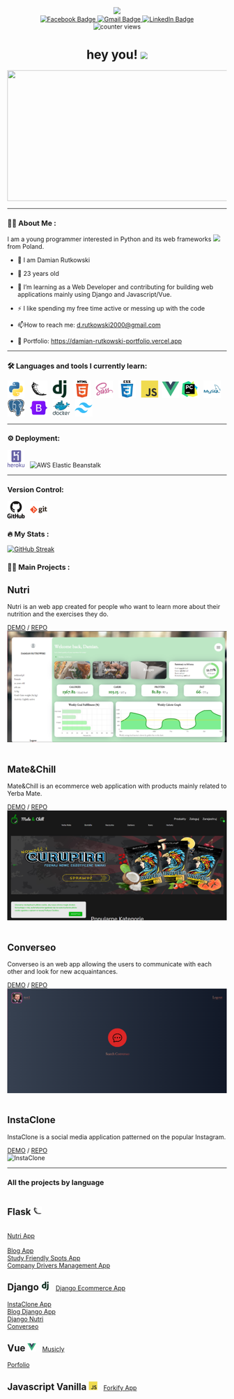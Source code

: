 
<div id="header" align="center">
  <img src="https://media.giphy.com/media/M9gbBd9nbDrOTu1Mqx/giphy.gif" width="100"/>
</div>
<div id="badges" align="center">
  <a href="https://www.facebook.com/drutkoowski/">
    <img src="https://img.shields.io/badge/Facebook-blue?style=for-the-badge&logo=facebook&logoColor=white" alt="Facebook Badge"/>
  </a>
  
   <a href="mailto:d.rutkowski2000@gmail.com" target="_blank">
    <img src="https://img.shields.io/badge/Gmail-D14836?style=for-the-badge&logo=gmail&logoColor=white" alt="Gmail Badge"/>
  </a>
  
  <a href="https://www.linkedin.com/in/damian-rutkowski-810428237/">
    <img src="https://img.shields.io/badge/LinkedIn-blue?style=for-the-badge&logo=linkedin&logoColor=white" alt="LinkedIn Badge"/>
  </a>
  
</div>
<div align="center"><img id="badges" src="https://komarev.com/ghpvc/?username=drutkoowski&style=flat-square&color=blue" alt="counter views"/></div>
<h1 align="center">
  hey you!
  <img src="https://media.giphy.com/media/hvRJCLFzcasrR4ia7z/giphy.gif" width="30px"/>
</h1>
<div align="center">
  <img src="https://media.giphy.com/media/dWesBcTLavkZuG35MI/giphy.gif" width="600" height="300"/>
</div>

---


### :man_technologist: About Me :
I am a young programmer interested in Python and its web frameworks <img src="https://media.giphy.com/media/WUlplcMpOCEmTGBtBW/giphy.gif" width="30"> from Poland.
- :call_me_hand: I am Damian Rutkowski
- 📅 23 years old
- :seedling:  I’m learning as a Web Developer and contributing for building web applications mainly using Django and Javascript/Vue.

- :zap: I like spending my free time active or messing up with the code

- :mailbox:How to reach me: <a href="mailto:d.rutkowski2000@gmail.com" target="_blank">d.rutkowski2000@gmail.com</a>

- 📑 Portfolio: https://damian-rutkowski-portfolio.vercel.app
---


### :hammer_and_wrench: Languages and tools I currently learn:
<div> 
  <img src="https://github.com/devicons/devicon/blob/master/icons/python/python-original.svg" title="Python" alt="Python" width="40" height="40"/> &nbsp;
  <img src="https://github.com/devicons/devicon/blob/master/icons/flask/flask-original.svg" class="text-primary" title="Flask" alt="Flask"width="40"height="40"/>&nbsp;
  <img src="https://github.com/devicons/devicon/blob/master/icons/django/django-plain.svg" title="Django" alt="Django" width="40" height="40"/> &nbsp;
  <img src="https://github.com/devicons/devicon/blob/master/icons/html5/html5-original-wordmark.svg" title="HTML5" alt="HTML5" width="40" height="40"/> &nbsp;
  <img src="https://github.com/devicons/devicon/blob/master/icons/sass/sass-original.svg" title="SASS" alt="SASS" width="40" height="40"/> &nbsp;
  <img src="https://github.com/devicons/devicon/blob/master/icons/css3/css3-original-wordmark.svg" title="CSS3" alt="CSS3" width="40" height="40"/> &nbsp;
  <img src="https://github.com/devicons/devicon/blob/master/icons/javascript/javascript-original.svg" title="JavaScript" alt="JavaScript" width="40"height="40"/>&nbsp;
  <img src="https://github.com/devicons/devicon/blob/master/icons/vuejs/vuejs-original.svg" title="Vue" alt="Vue" width="40" height="40"/> 
  <img src="https://github.com/devicons/devicon/blob/master/icons/pycharm/pycharm-original.svg" title="PyCharm" alt="Pycharm" width="40" height="40"/> &nbsp;
  <img src="https://github.com/devicons/devicon/blob/master/icons/mysql/mysql-plain-wordmark.svg" title="MySQL" alt="MySQL" width="40" height="40"/> &nbsp;
  <img src="https://github.com/devicons/devicon/blob/master/icons/postgresql/postgresql-original.svg" title="Postgres" alt="Postgres" width="40" height="40"/> &nbsp;
  <img src="https://github.com/devicons/devicon/blob/master/icons/bootstrap/bootstrap-original.svg" title="Bootstrap" alt="Bootstrap" width="40" height="40"/> &nbsp;
  <img src="https://github.com/devicons/devicon/blob/master/icons/docker/docker-original-wordmark.svg" title="Docker" alt="Docker" width="40" height="40"/> &nbsp;
  <img src="https://github.com/devicons/devicon/blob/master/icons/tailwindcss/tailwindcss-plain.svg" title="Tailwind" alt="Tailwind" width="40" height="40"/> &nbsp;
</div>

---


### ⚙️ Deployment:
<div>
  <img src="https://github.com/devicons/devicon/blob/master/icons/heroku/heroku-plain-wordmark.svg" title="Heroku" alt="Heroku" width="40" height="40"/> &nbsp;
  <img src="https://symbols.getvecta.com/stencil_9/32_aws-elastic-beanstalk.3cbb564d52.svg" title="AWS Elastic Beanstalk" alt="AWS Elastic Beanstalk" width="40" height="40"/> &nbsp;
</div>

---


### Version Control:
<div>
  <img src="https://github.com/devicons/devicon/blob/master/icons/github/github-original-wordmark.svg" title="GitHub" alt="GitHub" width="40" height="40"/> &nbsp;
  <img src="https://github.com/devicons/devicon/blob/master/icons/git/git-original-wordmark.svg" title="Git" alt="Git" width="40" height="40"/> &nbsp;
</div>
 

### :fire: My Stats :
[![GitHub Streak](http://github-readme-streak-stats.herokuapp.com?user=drutkoowski&theme=dark&background=000000)](https://git.io/streak-stats)

 ### :man_technologist: Main Projects :
<div>
   <div>
     <h2>Nutri</h4>
     <p>Nutri is an web app created for people who want to learn more about their nutrition and the exercises they do.</p>
     <a href='https://nutri-django.herokuapp.com/en/'>DEMO</a> / <a href='https://github.com/drutkoowski/Nutri-Django'>REPO</a> <br>
     <img src='https://github.com/drutkoowski/Nutri-Django/raw/master/static/images/dashboard_readme.png' title='Nutri' alt='Nutri'/>&nbsp;
  </div>
   <div>
     <h2>Mate&Chill</h4>
     <p>Mate&Chill is an ecommerce web application with products mainly related to Yerba Mate.</p>
     <a href='http://18.192.210.224'>DEMO</a> / <a href='https://github.com/drutkoowski/Mate-Chill'>REPO</a> <br>
     <img src='https://github.com/drutkoowski/Mate-Chill/blob/master/readme/main_image.png?raw=true' title='Mate&Chill' alt='Mate&Chill'/>&nbsp;
  </div>
  
  <div>
    <h2>Converseo</h2>
    <p>Converseo is an web app allowing the users to communicate with each other and look for new acquaintances.</p>
     <a href='http://3.127.135.129'>DEMO</a> / <a href='https://github.com/drutkoowski/Converseo'>REPO</a> <br>
     <img src="https://github.com/drutkoowski/Converseo/raw/master/readme/dashboard_readme.png" title="Converseo" alt="Converseo"/> &nbsp;
  </div>
  
  <div>
     <h2>InstaClone</h4>
     <p>InstaClone is a social media application patterned on the popular Instagram.</p>
     <a href='https://thawing-scrubland-61997.herokuapp.com'>DEMO</a> / <a href='https://github.com/drutkoowski/django-social-media'>REPO</a> <br>
     <img src="https://github.com/drutkoowski/django-social-media/blob/master/readme/login_page.png" title="InstaClone" alt="InstaClone"/> &nbsp;
  </div>
</div>


---


<h3>All the projects by language</h3>
 <div>
  <div>
    <h2 style='display: inline-block'>Flask <img src="https://github.com/devicons/devicon/blob/master/icons/flask/flask-original.svg" class="text-primary"        title="Flask" alt="Flask"width="20"height="20"/>&nbsp;</h2>
    <a style='margin-top: 1rem; display: block' href='https://evening-coast-61297.herokuapp.com'>Nutri App</a> <br>
    <a style='margin-top: 1rem' href='drutkowski-blog.herokuapp.com'>Blog App</a><br>
    <a style='margin-top: 1rem' href='https://study-friendly-spots.herokuapp.com'>Study Friendly Spots App</a><br>
    <a style='margin-top: 1rem' href='https://stark-coast-16790.herokuapp.com'>Company Drivers Management App</a> <br>
  </div>
  
   <div>
    <h2 style='display: inline-block'>Django <img src="https://github.com/devicons/devicon/blob/master/icons/django/django-plain.svg" title="Django" alt="Django" width="20" height="20"/> &nbsp;</h2>
    <a style='margin-top: 1rem' href='http://django-env.eba-f3bedqv2.eu-central-1.elasticbeanstalk.com'>Django Ecommerce App</a> <br>
    <a style='margin-top: 1rem' href='http://thawing-scrubland-61997.herokuapp.com'>InstaClone App</a> <br>
    <a style='margin-top: 1rem' href='#'>Blog Django App</a> <br>
    <a style='margin-top: 1rem' href='https://nutri-django.herokuapp.com/pl/'>Django Nutri</a> <br>
     <a style='margin-top: 1rem' href='https://github.com/drutkoowski/Converseo'>Converseo</a> <br> 
  </div>
  
  
  <div>
   <h2 style='display: inline-block'>Vue <img src="https://github.com/devicons/devicon/blob/master/icons/vuejs/vuejs-original.svg" title="Vue" alt="Vue" width="20" height="20"/> &nbsp;</h2>
    <a style='margin-top: 1rem' href='https://musicly-ten.vercel.app'>Musicly</a> <br>
    <a style='margin-top: 1rem' href='https://damian-rutkowski-portfolio.vercel.app'>Porfolio</a> <br>
  </div>
  
  <div>
   <h2 style='display: inline-block'>Javascript Vanilla <img src="https://github.com/devicons/devicon/blob/master/icons/javascript/javascript-original.svg" title="javascript" alt="javascript" width="20" height="20"/> &nbsp;</h2>
    <a style='margin-top: 1rem' href='https://rutkowski-forkify.netlify.app'>Forkify App</a> <br>
  </div>
  
 </div>

